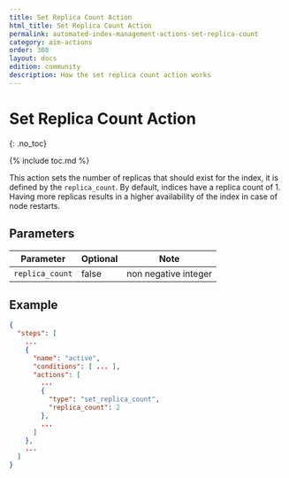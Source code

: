 ```yaml
---
title: Set Replica Count Action
html_title: Set Replica Count Action
permalink: automated-index-management-actions-set-replica-count
category: aim-actions
order: 308
layout: docs
edition: community
description: How the set replica count action works
---
```

<!--- Copyright 2023 floragunn GmbH -->

# Set Replica Count Action
{: .no_toc}

{% include toc.md %}

This action sets the number of replicas that should exist for the index, it is defined by the `replica_count`.
By default, indices have a replica count of 1.
Having more replicas results in a higher availability of the index in case of node restarts.

## Parameters

| Parameter       | Optional | Note                 |
|-----------------|----------|----------------------|
| `replica_count` | false    | non negative integer |

## Example

```json
{
  "steps": [
    ...
    {
      "name": "active",
      "conditions": [ ... ],
      "actions": [
        ...
        {
          "type": "set_replica_count",
          "replica_count": 2
        },
        ...
      ]
    },
    ...
  ]
}
```